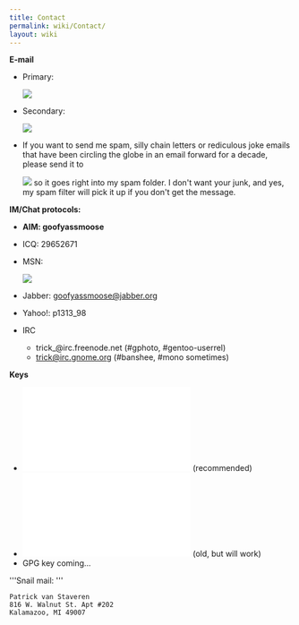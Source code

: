 ```yaml
---
title: Contact
permalink: wiki/Contact/
layout: wiki
---
```


**E-mail**

-   Primary:
    <html>
    <img src="http://www.trick.vanstaveren.us/inc/textimage.php?text=trick@vanstaveren.us&size=10">

    </html>
-   Secondary:
    <html>
    <img src="http://www.trick.vanstaveren.us/inc/textimage.php?text=pvanstav@cs.wmich.edu&size=10">

    </html>
-   If you want to send me spam, silly chain letters or rediculous joke
    emails that have been circling the globe in an email forward for a
    decade, please send it to
    <html>
    <img src="http://www.trick.vanstaveren.us/inc/textimage.php?text=junk@trick.vanstaveren.us&size=10">

    </html>
    so it goes right into my spam folder. I don't want your junk, and
    yes, my spam filter will pick it up if you don't get the message.

**IM/Chat protocols:**

-   **AIM: goofyassmoose**
-   ICQ: 29652671
-   MSN:
    <html>
    <img src="http://www.trick.vanstaveren.us/inc/textimage.php?text=p_vanstaveren@hotmail.com&size=10">

    </html>
-   Jabber: goofyassmoose@jabber.org
-   Yahoo!: p1313\_98
-   IRC
    -   trick\_@irc.freenode.net (\#gphoto, \#gentoo-userrel)
    -   trick@irc.gnome.org (\#banshee, \#mono sometimes)

**Keys**

-   ![SSH RSAv2 Public Key](Id_rsa.pub "fig:SSH RSAv2 Public Key")
    (recommended)
-   ![SSH DSA Public Key](Id_dsa.pub "fig:SSH DSA Public Key") (old, but
    will work)
-   GPG key coming...

'''Snail mail: '''

`Patrick van Staveren`  
`816 W. Walnut St. Apt #202`  
`Kalamazoo, MI 49007`
